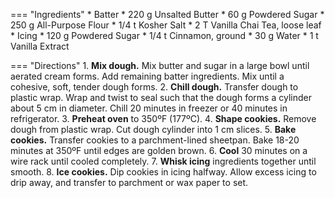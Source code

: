=== "Ingredients"
    * Batter
        * 220 g Unsalted Butter
        * 60 g Powdered Sugar
        * 250 g All-Purpose Flour
        * 1/4 t Kosher Salt
        * 2 T Vanilla Chai Tea, loose leaf
    * Icing
        * 120 g Powdered Sugar
        * 1/4 t Cinnamon, ground
        * 30 g Water
        * 1 t Vanilla Extract

=== "Directions"
    1. **Mix dough.** Mix butter and sugar in a large bowl until aerated cream forms. Add remaining batter ingredients. Mix until a cohesive, soft, tender dough forms.
    2. **Chill dough.** Transfer dough to plastic wrap. Wrap and twist to seal such that the dough forms a cylinder about 5 cm in diameter. Chill 20 minutes in freezer or 40 minutes in refrigerator.
    3. **Preheat oven** to 350ºF (177ºC).
    4. **Shape cookies.** Remove dough from plastic wrap. Cut dough cylinder into 1 cm slices.
    5. **Bake cookies.** Transfer cookies to a parchment-lined sheetpan. Bake 18-20 minutes at 350ºF until edges are golden brown.
    6. **Cool** 30 minutes on a wire rack until cooled completely.
    7. **Whisk icing** ingredients together until smooth.
    8. **Ice cookies.** Dip cookies in icing halfway. Allow excess icing to drip away, and transfer to parchment or wax paper to set.

[^1]:
    Hubbell, Rebecca. ["Easy Vanilla Chai Shortbread Cookies."](https://www.sugarandsoul.co/vanilla-chai-shortbread-cookies-recipe/) *Sugar & Soul.* 16 December 2015.
